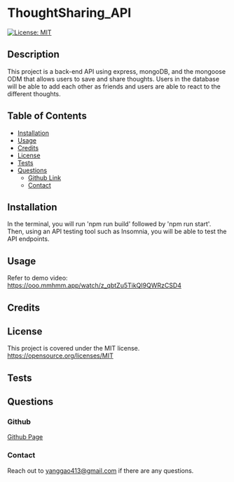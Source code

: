   # ThoughtSharing_API
  [![License: MIT](https://img.shields.io/badge/License-MIT-yellow.svg)](https://opensource.org/licenses/MIT)
  
  ## Description
  This project is a back-end API using express, mongoDB, and the mongoose ODM that allows users to save and share thoughts. Users in the database will be able to add each other as friends and users are able to react to the different thoughts.
  
  ## Table of Contents
  
  - [Installation](#installation)
  - [Usage](#usage)
  - [Credits](#credits)
  - [License](#license)
  - [Tests](#test)
  - [Questions](#questions)
      - [Github Link](#github)
      - [Contact](#contact)
  
  ## Installation
  In the terminal, you will run 'npm run build' followed by 'npm run start'. Then, using an API testing tool such as Insomnia, you will be able to test the API endpoints.
  
  ## Usage
  Refer to demo video:
  https://ooo.mmhmm.app/watch/z_qbtZu5TikQI9QWRzCSD4
  
  ## Credits
  
  
  ## License
  This project is covered under the MIT license.
  https://opensource.org/licenses/MIT
  
  ## Tests
  
  
  ## Questions
  
  ### Github
  [Github Page](https://www.github.com/nonatale)
  
  ### Contact
  Reach out to yanggao413@gmail.com if there are any questions.
      